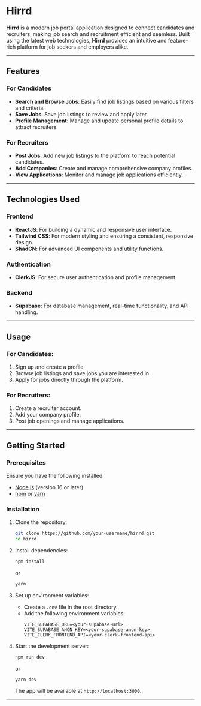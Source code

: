 # Hirrd

**Hirrd** is a modern job portal application designed to connect candidates and recruiters, making job search and recruitment efficient and seamless. Built using the latest web technologies, **Hirrd** provides an intuitive and feature-rich platform for job seekers and employers alike.

---

## **Features**

### **For Candidates**
- **Search and Browse Jobs**: Easily find job listings based on various filters and criteria.
- **Save Jobs**: Save job listings to review and apply later.
- **Profile Management**: Manage and update personal profile details to attract recruiters.

### **For Recruiters**
- **Post Jobs**: Add new job listings to the platform to reach potential candidates.
- **Add Companies**: Create and manage comprehensive company profiles.
- **View Applications**: Monitor and manage job applications efficiently.

---

## **Technologies Used**

### **Frontend**
- **ReactJS**: For building a dynamic and responsive user interface.
- **Tailwind CSS**: For modern styling and ensuring a consistent, responsive design.
- **ShadCN**: For advanced UI components and utility functions.

### **Authentication**
- **ClerkJS**: For secure user authentication and profile management.

### **Backend**
- **Supabase**: For database management, real-time functionality, and API handling.

---

## **Usage**

### For Candidates:
1. Sign up and create a profile.
2. Browse job listings and save jobs you are interested in.
3. Apply for jobs directly through the platform.

### For Recruiters:
1. Create a recruiter account.
2. Add your company profile.
3. Post job openings and manage applications.

---

## **Getting Started**

### **Prerequisites**
Ensure you have the following installed:
- [Node.js](https://nodejs.org/) (version 16 or later)
- [npm](https://www.npmjs.com/) or [yarn](https://yarnpkg.com/)

### **Installation**

1. Clone the repository:
   ```bash
   git clone https://github.com/your-username/hirrd.git
   cd hirrd
   ```

2. Install dependencies:
   ```bash
   npm install
   ```
   or
   ```bash
   yarn
   ```

3. Set up environment variables:
   - Create a `.env` file in the root directory.
   - Add the following environment variables:
     ```env
     VITE_SUPABASE_URL=<your-supabase-url>
     VITE_SUPABASE_ANON_KEY=<your-supabase-anon-key>
     VITE_CLERK_FRONTEND_API=<your-clerk-frontend-api>
     ```

4. Start the development server:
   ```bash
   npm run dev
   ```
   or
   ```bash
   yarn dev
   ```

   The app will be available at `http://localhost:3000`.

---
